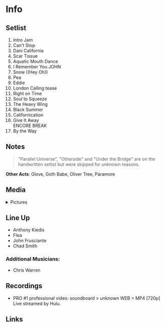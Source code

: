# Info

## Setlist

1. Intro Jam
2. Can't Stop
3. Dani California
4. Scar Tissue
5. Aquatic Mouth Dance
6. I Remember You JOHN
7. Snow ((Hey Oh))
8. Pea
9. Eddie
10. London Calling tease
11. Right on Time
12. Soul to Squeeze
13. The Heavy Wing
14. Black Summer
15. Californication
16. Give It Away
<br> ENCORE BREAK
17. By the Way

## Notes

> "Parallel Universe", "Otherside" and "Under the Bridge" are on the handwritten setlist but were skipped for unknown reasons.

**Other Acts**: Glove, Goth Babe, Oliver Tree, Paramore

## Media 

<details>
  <summary>Pictures</summary>
  <!--<img alt="Setlist" title="Setlist" src="_.jpg" height="200" />
  <img alt="Ticket" title="Ticket" src="_.jpg" height="200" />
  <img alt="Flyer" title="Flyer" src="_.jpg" height="200" />
  <img alt="Clipping" title="Clipping" src="_.jpg" height="200" />-->
</details>

## Line Up

* Anthony Kiedis
* Flea
* John Frusciante
* Chad Smith

### Additional Musicians:
* Chris Warren

## Recordings

* PRO #1 professional video: soundboard > unknown WEB > MP4 [720p] Live streamed by Hulu.

## Links
